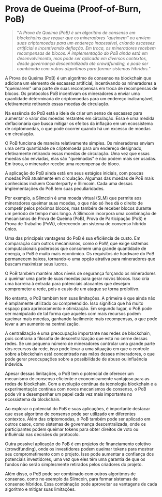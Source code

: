 # Prova de Queima (Proof-of-Burn, PoB)

>"*A Prova de Queima (PoB) é um algoritmo de consenso em blockchains que requer que os mineradores "queimem" ou enviem suas criptomoedas para um endereço inacessível, criando escassez artificial e incentivando deflação. Em troca, os mineradores recebem recompensas de blocos. A implementação do PoB ainda está em desenvolvimento, mas pode ser aplicada em diversos contextos, desde governança descentralizada até crowdfunding, e pode ser combinada com outros algoritmos para formar sistemas híbridos.*"

A Prova de Queima (PoB) é um algoritmo de consenso na blockchain que adiciona um elemento de escassez artificial, incentivando os mineradores a "queimarem" uma parte de suas recompensas em troca de recompensas de blocos. Os protocolos PoB incentivam os mineradores a enviar uma quantidade determinada de criptomoedas para um endereço inalcançável, efetivamente retirando essas moedas de circulação.

Na essência do PoB está a ideia de criar um senso de escassez para aumentar o valor das moedas restantes em circulação. Essa é uma medida deflacionária que busca mitigar os efeitos da inflação em um ecossistema de criptomoedas, o que pode ocorrer quando há um excesso de moedas em circulação.

O PoB funciona de maneira relativamente simples. Os mineradores enviam uma certa quantidade de criptomoeda para um endereço designado, efetivamente retirando essas moedas de circulação. Uma vez que essas moedas são enviadas, elas são "queimadas" e não podem mais ser usadas. Em troca, o minerador recebe uma recompensa de bloco.

A aplicação do PoB ainda está em seus estágios iniciais, com poucas moedas PoB atualmente em circulação. Algumas das moedas de PoB mais conhecidas incluem Counterparty e Slimcoin. Cada uma dessas implementações do PoB tem suas peculiaridades.

Por exemplo, a Slimcoin é uma moeda virtual (SLM) que permite aos mineradores queimar suas moedas, o que não só lhes dá o direito de competir pelos próximos blocos, mas também de receber blocos durante um período de tempo mais longo. A Slimcoin incorpora uma combinação de mecanismos de Prova de Queima (PoB), Prova de Participação (PoS) e Prova de Trabalho (PoW), oferecendo um sistema de consenso híbrido único.

Uma das principais vantagens do PoB é sua eficiência de custo. Em comparação com outros mecanismos, como o PoW, que exige sistemas computacionais poderosos que consomem uma grande quantidade de energia, o PoB é muito mais econômico. Os requisitos de hardware do PoB permanecem baixos, tornando-o uma opção atrativa para mineradores que buscam maximizar seus lucros.

O PoB também mantém altos níveis de segurança forçando os mineradores a queimar uma parte de suas moedas para gerar novos blocos. Isso cria uma barreira à entrada para potenciais atacantes que desejam comprometer a rede, pois o custo de um ataque se torna proibitivo.

No entanto, o PoB também tem suas limitações. A primeira é que ainda não é amplamente utilizado ou compreendido. Isso significa que há muito espaço para aprimoramento e otimização. Em segundo lugar, o PoB pode ser manipulado de tal forma que aqueles com mais recursos podem queimar mais moedas, ganhando facilmente mais recompensas, o que pode levar a um aumento na centralização.

A centralização é uma preocupação importante nas redes de blockchain, pois contraria a filosofia de descentralização que está no cerne dessas redes. Se um pequeno número de mineradores controlar uma grande parte dos recursos da rede, isso pode levar a uma situação em que o controle sobre a blockchain está concentrado nas mãos desses mineradores, o que pode gerar preocupações sobre a possibilidade de abuso ou influência indevida.

Apesar dessas limitações, o PoB tem o potencial de oferecer um mecanismo de consenso eficiente e economicamente vantajoso para as redes de blockchain. Com a evolução contínua da tecnologia blockchain e a experimentação contínua com novos mecanismos de consenso, o PoB pode vir a desempenhar um papel cada vez mais importante no ecossistema da blockchain.

Ao explorar o potencial do PoB e suas aplicações, é importante destacar que esse algoritmo de consenso pode ser utilizado em diferentes contextos. Além das criptomoedas, o PoB também pode ser aplicado em outros casos, como sistemas de governança descentralizada, onde os participantes podem queimar tokens para obter direitos de voto ou influência nas decisões do protocolo.

Outra possível aplicação do PoB é em projetos de financiamento coletivo (crowdfunding), onde os investidores podem queimar tokens para mostrar seu comprometimento com o projeto. Isso pode aumentar a confiança dos potenciais investidores, uma vez que eles têm uma garantia de que os fundos não serão simplesmente retirados pelos criadores do projeto.

Além disso, o PoB pode ser combinado com outros algoritmos de consenso, como no exemplo da Slimcoin, para formar sistemas de consenso híbridos. Essa combinação pode aproveitar as vantagens de cada algoritmo e mitigar suas limitações.